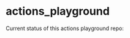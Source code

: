 # actions_playground

Current status of this actions playground repo: [](https://github.com/tdpearson/actions_playground/actions/workflows/pylint.yml/badge.svg)
